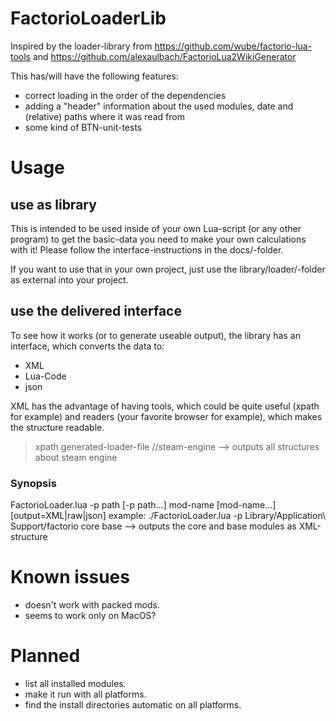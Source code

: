 FactorioLoaderLib
=================

Inspired by the loader-library from https://github.com/wube/factorio-lua-tools
and https://github.com/alexaulbach/FactorioLua2WikiGenerator

This has/will have the following features:
- correct loading in the order of the dependencies
- adding a "header" information about the used modules, date and (relative) paths where it was read from
- some kind of BTN-unit-tests

Usage
=====

## use as library ##
This is intended to be used inside of your own Lua-script (or any other program) to get the basic-data you need to make your own calculations with it!
Please follow the interface-instructions in the docs/-folder.

If you want to use that in your own project, just use the library/loader/-folder as external into your project.

## use the delivered interface ##

To see how it works (or to generate useable output), the library has an interface, which converts the data to:
- XML
- Lua-Code
- json

XML has the advantage of having tools, which could be quite useful (xpath for example) and readers (your favorite browser for example), which makes the structure readable.
 > xpath generated-loader-file //steam-engine
--> outputs all structures about steam engine

### Synopsis ###
FactorioLoader.lua -p path [-p path...] mod-name [mod-name...] [output=XML|raw|json]
example: ./FactorioLoader.lua -p Library/Application\ Support/factorio core base
--> outputs the core and base modules as XML-structure

Known issues
============
- doesn't work with packed mods.
- seems to work only on MacOS?

Planned
=======
- list all installed modules.
- make it run with all platforms.
- find the install directories automatic on all platforms.
